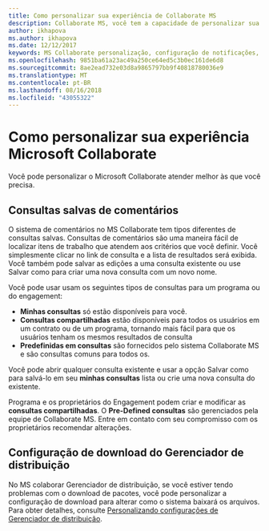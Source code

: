 ```yaml
---
title: Como personalizar sua experiência de Collaborate MS
description: Collaborate MS, você tem a capacidade de personalizar sua experiência com a configuração de seu painel, determinar como você gostaria de receber notificações e criar suas próprias consultas.
author: ikhapova
ms.author: ikhapova
ms.date: 12/12/2017
keywords: MS Collaborate personalização, configuração de notificações, personalização de painel
ms.openlocfilehash: 9851ba61a23ac49a250ce64ed5c3b0ec161de6d8
ms.sourcegitcommit: 8ae2ead732e03d8a9865797bb9f40818780036e9
ms.translationtype: MT
ms.contentlocale: pt-BR
ms.lasthandoff: 08/16/2018
ms.locfileid: "43055322"
---
```

# <a name="how-to-customize-your-microsoft-collaborate-experience"></a>Como personalizar sua experiência Microsoft Collaborate

Você pode personalizar o Microsoft Collaborate atender melhor às que você precisa.

## <a name="saved-feedback-queries"></a>Consultas salvas de comentários

O sistema de comentários no MS Collaborate tem tipos diferentes de consultas salvas.  Consultas de comentários são uma maneira fácil de localizar itens de trabalho que atendem aos critérios que você definir.  Você simplesmente clicar no link de consulta e a lista de resultados será exibida.  Você também pode salvar as edições a uma consulta existente ou use Salvar como para criar uma nova consulta com um novo nome.

Você pode usar usam os seguintes tipos de consultas para um programa ou do engagement:
- **Minhas consultas** só estão disponíveis para você.  
- **Consultas compartilhadas** estão disponíveis para todos os usuários em um contrato ou de um programa, tornando mais fácil para que os usuários tenham os mesmos resultados de consulta
- **Predefinidas em consultas** são fornecidos pelo sistema Collaborate MS e são consultas comuns para todos os. 

Você pode abrir qualquer consulta existente e usar a opção Salvar como para salvá-lo em seu **minhas consultas** lista ou crie uma nova consulta do existente.

Programa e os proprietários do Engagement podem criar e modificar as **consultas compartilhadas**.  O **Pre-Defined consultas** são gerenciados pela equipe de Collaborate MS.  Entre em contato com seu compromisso com os proprietários recomendar alterações.  

## <a name="distribution-manager-download-configuration"></a>Configuração de download do Gerenciador de distribuição

No MS colaborar Gerenciador de distribuição, se você estiver tendo problemas com o download de pacotes, você pode personalizar a configuração de download para alterar como o sistema baixará os arquivos.  Para obter detalhes, consulte [Personalizando configurações de Gerenciador de distribuição](package-downloads.md#customizing-distribution-manager-settings).

